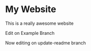 # My Website

This is a really awesome website

Edit on Example Branch

Now editing on update-readme branch
